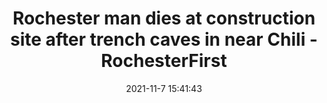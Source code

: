 ---
"title": "Rochester man dies at construction site after trench caves in near Chili - RochesterFirst"
"date": "2021-11-7 15:41:43"
"feed_name": "GOOGLENEWSCONSTRUCTION"
"feed_website": "https://news.google.com/search?q=construction%2Bincident&hl=en-US&gl=US&ceid=US:en"
"feed_rss": "https://news.google.com/rss/search?q=construction%2Bincident&hl=en-US&gl=US&ceid=US:en"
"link": "https://www.rochesterfirst.com/chili/mcso-investigating-rescue-attempt-in-chili/"
"source": "{'href': 'https://www.rochesterfirst.com', 'title': 'RochesterFirst'}"
"file": "_posts/2021-1-1-a9a4d75d0c3df7cc5bfdbf2cff220d65ef55321d.md"
"accident": "1"
"drilling": "1"
"dead": "1"
"injured": "0"
"arrested": "0"
"place": "chili"
"where": "construction site"
"causes": "unknown"
"place_uri": "http://en.wikipedia.org/wiki/Chili%2C_New_York"
---